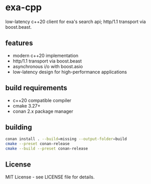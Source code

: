 # exa-cpp

low-latency c++20 client for exa's search api; http/1.1 transport via boost.beast.

## features

- modern c++20 implementation
- http/1.1 transport via boost.beast
- asynchronous i/o with boost.asio
- low-latency design for high-performance applications

## build requirements

- c++20 compatible compiler
- cmake 3.27+
- conan 2.x package manager

## building

```bash
conan install . --build=missing --output-folder=build
cmake --preset conan-release
cmake --build --preset conan-release
```

## License

MIT License - see LICENSE file for details.
